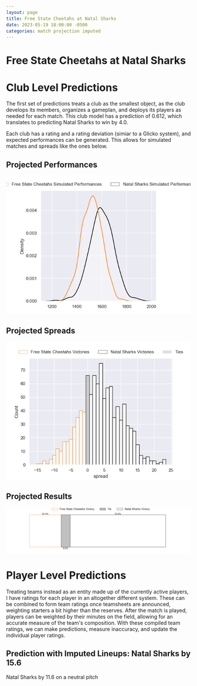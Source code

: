 ```yaml
---  
layout: page  
title: Free State Cheetahs at Natal Sharks  
date: 2023-05-19 18:00:00 -0500  
categories: match projection imputed  
---
```

# Free State Cheetahs at Natal Sharks

# Club Level Predictions


The first set of predictions treats a club as the smallest object, as the club develops its members, organizes a gameplan, and deploys its players as needed for each match. This club model has a prediction of 0.612, which translates to predicting Natal Sharks to win by 4.0.

Each club has a rating and a rating deviation (simiar to a Glicko system), and expected performances can be generated. This allows for simulated matches and spreads like the ones below.
## Projected Performances


![Projected Performances](plots/performances_2023-05-19-NatalSharks-FreeStateCheetahs.png)
## Projected Spreads


![Projected Spreads](plots/spreads_2023-05-19-NatalSharks-FreeStateCheetahs.png)
## Projected Results


![Projected Results](plots/resultbar_2023-05-19-NatalSharks-FreeStateCheetahs.png)
# Player Level Predictions


Treating teams instead as an entity made up of the currently active players, I have ratings for each player in an altogether different system. These can be combined to form team ratings once teamsheets are announced, weighting starters a bit higher than the reserves. After the match is played, players can be weighted by their minutes on the field, allowing for an accurate measure of the team's composition. With these compiled team ratings, we can make predictions, measure inaccuracy, and update the individual player ratings.
## Prediction with Imputed Lineups: Natal Sharks by 15.6


Natal Sharks by 11.6 on a neutral pitch

